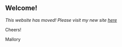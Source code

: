 ## Welcome!

*This website has moved! Please visit my new site [here](https://sites.google.com/view/mallorygaspard/home)*

Cheers!

Mallory
